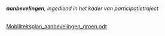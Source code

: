 ###### **aanbevelingen**, ingediend in het kader van participatietraject

[Mobiliteitsplan_aanbevelingen_groen.odt](best/Mobiliteitsplan_aanbevelingen_groen.odt)

